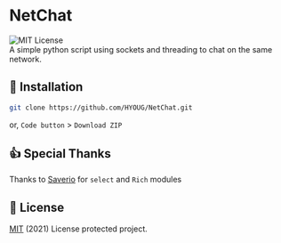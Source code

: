 # NetChat 
![MIT License](https://img.shields.io/badge/license-MIT-green) \
A simple python script using sockets and threading to chat on the same network.

## 💾 Installation
```bash
git clone https://github.com/HYOUG/NetChat.git
```
or, `Code button` > `Download ZIP`

## 👍 Special Thanks
Thanks to [Saverio](https://github.com/Saverio976) for `select` and `Rich` modules

## 📜 License
[MIT](https://choosealicense.com/licenses/mit/) (2021) License protected project.